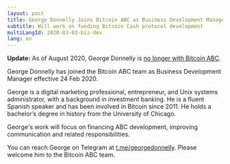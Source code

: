 ```yaml
---
layout: post
title: George Donnelly Joins Bitcoin ABC as Business Development Manager
subtitle: Will work on funding Bitcoin Cash protocol development
multiLangId: 2020-03-03-biz-dev
lang: en
---
```


**Update:** As of August 2020, George Donnelly is [no longer with Bitcoin ABC](https://twitter.com/GeorgeDonnelly/status/1290339193529540609).

George Donnelly has joined the Bitcoin ABC team as Business Development Manager effective 24 Feb 2020.

George is a digital marketing professional, entrepreneur, and Unix systems administrator, with a background in investment banking. He is a fluent Spanish speaker and has been involved in Bitcoin since 2011. He holds a bachelor’s degree in history from the University of Chicago.

George's work will focus on financing ABC development, improving communication and related responsibilities.

You can reach George on Telegram at [t.me/georgedonnelly](https://t.me/georgedonnelly). Please welcome him to the Bitcoin ABC team.
